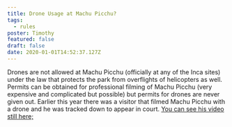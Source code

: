 ```yaml
---
title: Drone Usage at Machu Picchu?
tags:
  - rules
poster: Timothy
featured: false
draft: false
date: 2020-01-01T14:52:37.127Z
---
```

Drones are not allowed at Machu Picchu (officially at any of the Inca sites) under the law that protects the park from overflights of helicopters as well. Permits can be obtained for professional filming of Machu Picchu (very expensive and complicated but possible) but permits for drones are never given out. Earlier this year there was a visitor that filmed Machu Picchu with a drone and he was tracked down to appear in court. [ You can see his video still here;](https://www.facebook.com/CUSCOINFORMACION/videos/455292568405487/UzpfSTE5MTUxMjc0MDkxMDgzNzoyNTI2ODc2MTIwNzA3ODA5/)
